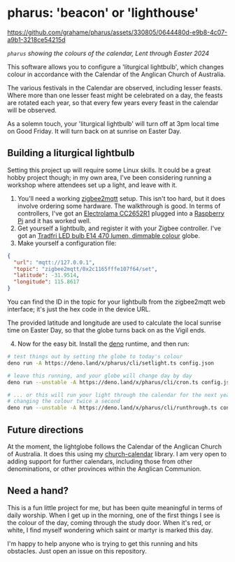 # pharus: 'beacon' or 'lighthouse'

https://github.com/grahame/pharus/assets/330805/0644480d-e9b8-4c07-a9b1-3218ce54215d

_`pharus` showing the colours of the calendar, Lent through Easter 2024_

This software allows you to configure a 'liturgical lightbulb', which changes colour
in accordance with the Calendar of the Anglican Church of Australia.

The various festivals in the Calendar are observed, including lesser feasts. Where more than one lesser feast might be celebrated on a day, the feasts are rotated each year, so that every few years every feast
in the calendar will be observed.

As a solemn touch, your 'liturgical lightbulb' will turn off at 3pm local time on Good Friday.
It will turn back on at sunrise on Easter Day.

## Building a liturgical lightbulb

Setting this project up will require some Linux skills. It could be a great hobby project though;
in my own area, I've been considering running a workshop where attendees set up a light,
and leave with it.

1. You'll need a working [zigbee2mqtt](https://www.zigbee2mqtt.io/guide/getting-started/) setup. This isn't too hard, but it does involve ordering some hardware. The walkthrough is good. In terms of controllers, I've got an [Electrolama CC2652R1](https://shop.electrolama.com/collections/usb-rf-sticks/products/zzh-multiprotocol-rf-stick?variant=40387937468577) plugged into a [Raspberry Pi](https://www.raspberrypi.org/) and it has worked well.
2. Get yourself a lightbulb, and register it with your Zigbee controller. I've got an [Tradfri LED bulb E14 470 lumen, dimmable colour](https://www.ikea.com/au/en/p/tradfri-led-bulb-e14-470-lumen-smart-wireless-dimmable-colour-and-white-spectrum-globe-50439197/) globe.
3. Make yourself a configuration file:

```json
{
  "url": "mqtt://127.0.0.1",
  "topic": "zigbee2mqtt/0x2c1165fffe107f64/set",
  "latitude": -31.9514,
  "longitude": 115.8617
}
```

You can find the ID in the topic for your lightbulb from the zigbee2mqtt web interface;
it's just the hex code in the device URL.

The provided latitude and longitude are used to calculate the local sunrise time on Easter Day, so that the globe turns back on as the Vigil ends.

4. Now for the easy bit. Install the [deno](https://docs.deno.com/runtime/manual/getting_started/installation) runtime, and then run:

```sh
# test things out by setting the globe to today's colour
deno run -A https://deno.land/x/pharus/cli/setlight.ts config.json

# leave this running, and your globe will change day by day
deno run --unstable -A https://deno.land/x/pharus/cli/cron.ts config.json

# ... or this will run your light through the calendar for the next year
# changing the colour twice a second
deno run --unstable -A https://deno.land/x/pharus/cli/runthrough.ts config.json
```

## Future directions

At the moment, the lightglobe follows the Calendar of the Anglican Church of Australia.
It does this using my [church-calendar](https://github.com/grahame/church-calendar) library.
I am very open to adding support for further calendars, including those from other denominations,
or other provinces within the Anglican Communion.

## Need a hand?

This is a fun little project for me, but has been quite meaningful in terms of daily worship. When I get
up in the morning, one of the first things I see is the colour of the day, coming through the study door.
When it's red, or white, I find myself wondering which saint or martyr is marked this day.

I'm happy to help anyone who is trying to get this running and hits obstacles. Just open an issue on this
repository.
